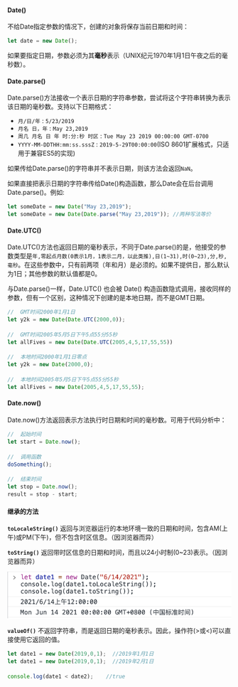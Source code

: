 #### Date()

不给Date指定参数的情况下，创建的对象将保存当前日期和时间：

```javascript
let date = new Date();
```

如果要指定日期，参数必须为其**毫秒**表示（UNIX纪元1970年1月1日午夜之后的毫秒数）。

#### Date.parse()

Date.parse()方法接收一个表示日期的字符串参数，尝试将这个字符串转换为表示该日期的毫秒数。支持以下日期格式：

- `月/日/年` : `5/23/2019`
- `月名 日，年` : `May 23,2019`
- `周几 月名 日 年 时:分:秒 时区` : `Tue May 23 2019 00:00:00 GMT-0700`
- `YYYY-MM-DDTHH:mm:ss.sssZ` : `2019-5-29T00:00:00`(ISO 8601扩展格式，只适用于兼容ES5的实现)

如果传给Date.parse()的字符串并不表示日期，则该方法会返回`NaN`。

如果直接把表示日期的字符串传给Date()构造函数，那么Date会在后台调用Date.parse()。例如:

```javascript
let someDate = new Date("May 23,2019");
let someDate = new Date(Date.parse("May 23,2019")); //两种写法等价
```



#### Date.UTC()

Date.UTC()方法也返回日期的毫秒表示，不同于Date.parse()的是，他接受的参数类型是`年,零起点月数(0表示1月，1表示二月，以此类推),日(1~31),时(0~23),分,秒,毫秒`。在这些参数中，只有前两项（年和月）是必须的。如果不提供日，那么默认为1日；其他参数的默认值都是0。

与Date.parse()一样，Date.UTC() 也会被 Date() 构造函数隐式调用，接收同样的参数，但有一个区别，这种情况下创建的是本地日期，而不是GMT日期。

```javascript
//  GMT时间2000年1月1日
let y2k = new Date(Date.UTC(2000,0));

//  GMT时间2005年5月5日下午5点55分55秒
let allFives = new Date(Date.UTC(2005,4,5,17,55,55))

//  本地时间2000年1月1日零点
let y2k = new Date(2000,0);

//  本地时间2005年5月5日下午5点55分55秒
let allFives = new Date(2005,4,5,17,55,55);
```

#### Date.now()

Date.now()方法返回表示方法执行时日期和时间的毫秒数。可用于代码分析中：

```javascript
//  起始时间
let start = Date.now();

//  调用函数
doSomething();

//  结束时间
let stop = Date.now();
result = stop - start;
```

#### 继承的方法

**`toLocaleString()`** 返回与浏览器运行的本地环境一致的日期和时间，包含AM(上午)或PM(下午)，但不包含时区信息。（因浏览器而异）

**`toString()`** 返回带时区信息的日期和时间，而且以24小时制(0~23)表示。（因浏览器而异）

![toLocaleString&toString](https://github.com/qulingyuan/ly_q/blob/6f59332bdcfbf0b44e9d601af4bf1e0e9d75298f/doc/media/date_method.png)

**`valueOf()`** 不返回字符串，而是返回日期的毫秒表示。因此，操作符(>或<)可以直接使用它返回的值。

```javascript
let date1 = new Date(2019,0,1);  //2019年1月1日
let date1 = new Date(2019,0,1);  //2019年2月1日

console.log(date1 < date2);    //true
```

